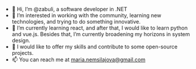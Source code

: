 - 👋 Hi, I’m @zabuli, a software developer in .NET
- 👀 I’m interested in working with the community, learning new technologies, and trying to do something innovative.
- 🌱 I’m currently learning react, and after that, I would like to learn python and vue.js. Besides that, I’m currently broadening my horizons in system design.
- 💞️ I would like to offer my skills and contribute to some open-source projects.
- 📫 You can reach me at maria.nemsilajova@gmail.com

<!---
zabuli/zabuli is a ✨ special ✨ repository because its `README.md` (this file) appears on your GitHub profile.
You can click the Preview link to take a look at your changes.
--->
